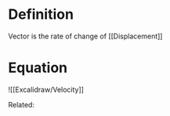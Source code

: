 # Definition
Vector is the rate of change of [[Displacement]]
# Equation
![[Excalidraw/Velocity]]

Related:
